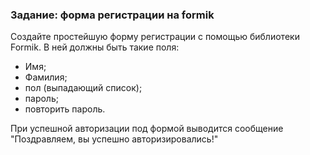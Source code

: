 ### Задание: форма регистрации на formik
Создайте простейшую форму регистрации с помощью библиотеки Formik. 
В ней должны быть такие поля:
- Имя;
- Фамилия;
- пол (выпадающий список);
- пароль;
- повторить пароль.

При успешной авторизации под формой выводится сообщение "Поздравляем, вы успешно авторизировались!"